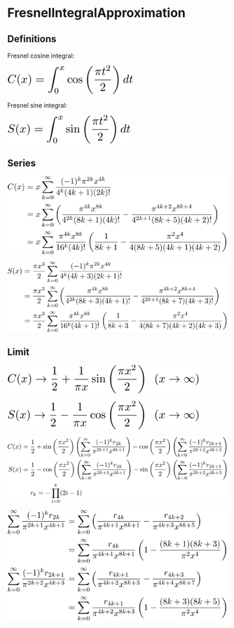 # FresnelIntegralApproximation

## Definitions

Fresnel cosine integral:

![define fresnelC](https://github.com/tk-yoshimura/FresnelIntegralApproximation/blob/main/figures/define_fresnelc.svg)

Fresnel sine integral:

![define fresnelS](https://github.com/tk-yoshimura/FresnelIntegralApproximation/blob/main/figures/define_fresnels.svg)

## Series

![nz fresnelC](https://github.com/tk-yoshimura/FresnelIntegralApproximation/blob/main/figures/nz_fresnelc.svg)

![nz fresnelS](https://github.com/tk-yoshimura/FresnelIntegralApproximation/blob/main/figures/nz_fresnels.svg)

## Limit

![limit fresnelC](https://github.com/tk-yoshimura/FresnelIntegralApproximation/blob/main/figures/limit_fresnelc.svg)

![limit fresnelS](https://github.com/tk-yoshimura/FresnelIntegralApproximation/blob/main/figures/limit_fresnels.svg)

![limit fresnel](https://github.com/tk-yoshimura/FresnelIntegralApproximation/blob/main/figures/limit_fresnel.svg)

![limit fresnel2](https://github.com/tk-yoshimura/FresnelIntegralApproximation/blob/main/figures/limit_fresnel2.svg)